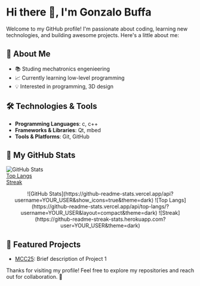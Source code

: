 # Hi there 👋, I'm Gonzalo Buffa

Welcome to my GitHub profile! I'm passionate about coding, learning new technologies, and building awesome projects. Here's a little about me:

## 🚀 About Me
- 📚 Studing mechatronics engenieering
- 📈 Currently learning low-level programming 
- 💡 Interested in programming, 3D design 

## 🛠️ Technologies & Tools
- **Programming Languages**: c, c++
- **Frameworks & Libraries**: Qt, mbed
- **Tools & Platforms**: Git, GitHub


## 💪 My GitHub Stats
<!---

-->

<p align="center">

![GitHub Stats](https://github-readme-stats.vercel.app/api?username=BuffaGonzalo&show_icons=true&theme=dark)  
[Top Langs](https://github-readme-stats.vercel.app/api/top-langs/?username=BuffaGonzalo&layout=compact&theme=dark)  
[Streak](https://github-readme-streak-stats.herokuapp.com?user=BuffaGonzalo&theme=dark)

</p>


<p align="center">
  ![GitHub Stats](https://github-readme-stats.vercel.app/api?username=YOUR_USER&show_icons=true&theme=dark) ![Top Langs](https://github-readme-stats.vercel.app/api/top-langs/?username=YOUR_USER&layout=compact&theme=dark) ![Streak](https://github-readme-streak-stats.herokuapp.com?user=YOUR_USER&theme=dark)
</p>



<!--

## 📊 GitHub Stats
[![Top Langs](https://github-readme-stats.vercel.app/api/top-langs/?username=YOUR_USERNAME&layout=compact)](https://github.com/anuraghazra/github-readme-stats)
![Your GitHub stats](https://github-readme-stats.vercel.app/api?username=BuffaGonzalo&show_icons=true&theme=radical)

[![GitHub Streak](https://streak-stats.demolab.com?user=BuffaGonzalo&theme=dark&hide_border=true&short_numbers=true)](https://git.io/streak-stats)
-->
## 🌟 Featured Projects
- [MCC25](#): Brief description of Project 1
<!-- - [Project Name 2](#): Brief description of Project 2 -->
<!--
## 🌐 Let's Connect
- [LinkedIn](#)
- [Twitter](#)
- [Personal Website/Portfolio](#)
-->

Thanks for visiting my profile! Feel free to explore my repositories and reach out for collaboration. 🚀
